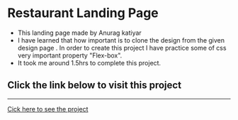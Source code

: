 # Restaurant Landing Page
 * This landing page made by Anurag katiyar
 * I have learned that how important is to clone the design from the given design page . In order to create this project I have practice some of css very important property "Flex-box".
 * It took me around 1.5hrs to complete this project.
  ## Click the link below to visit this project
  ---
   [Cick here to see the project](https://project-2-restaurant-page-1-lp1bmj68z-anuragkatiyar1994.vercel.app/)